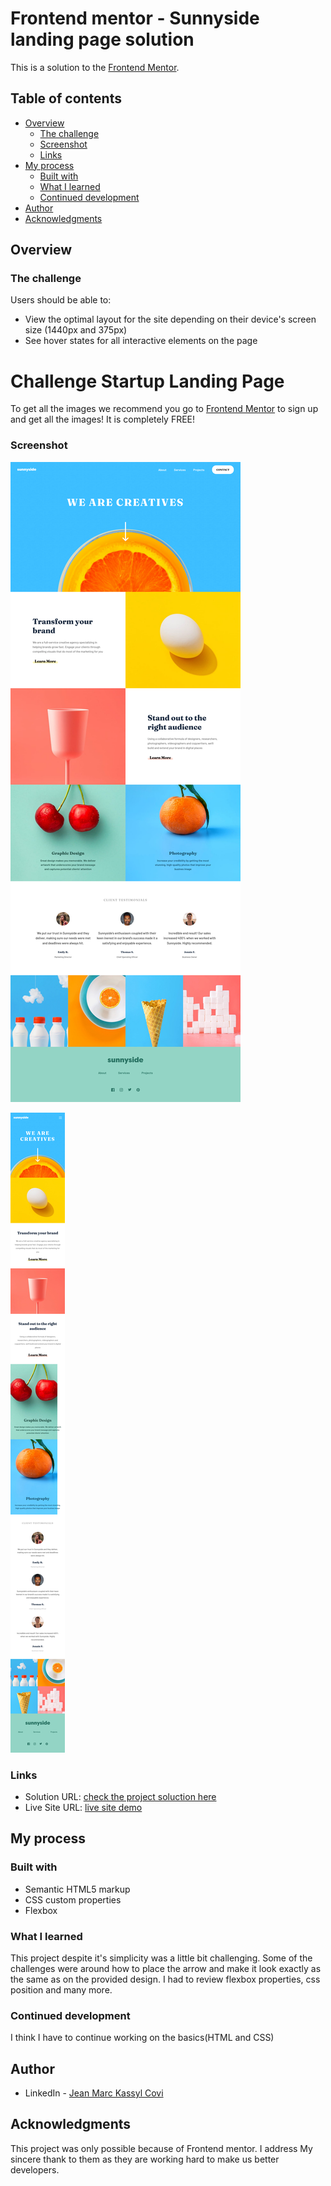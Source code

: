 # Frontend mentor - Sunnyside landing page solution

This is a solution to the [Frontend Mentor](https://www.frontendmentor.io/challenges/sunnyside-agency-landing-page-7yVs3B6ef). 

## Table of contents 

- [Overview](#overview)
  - [The challenge](#the-challenge)
  - [Screenshot](#screenshot)
  - [Links](#links)
- [My process](#my-process)
  - [Built with](#built-with)
  - [What I learned](#what-i-learned)
  - [Continued development](#continued-development)
- [Author](#author)
- [Acknowledgments](#acknowledgments)

## Overview

### The challenge

Users should be able to:

- View the optimal layout for the site depending on their device's screen size (1440px and 375px)
- See hover states for all interactive elements on the page
# Challenge Startup Landing Page

To get all the images we recommend you go to [Frontend Mentor](https://www.frontendmentor.io/challenges/sunnyside-agency-landing-page-7yVs3B6ef) to sign up and get all the images! It is completely FREE!

### Screenshot

![desktop screenshot](./screenshot-desktop.png)

![mobile screenshot](./screenshot-mobile.png)

### Links

- Solution URL: [check the project soluction here](https://github.com/Jean-kassyl/sunnyside-landingPage)
- Live Site URL: [live site demo](https://jean-kassyl.github.io/sunnyside-landingPage/)

## My process

### Built with

- Semantic HTML5 markup
- CSS custom properties
- Flexbox

### What I learned
This project despite it's simplicity was a little bit challenging. 
Some of the challenges were around how to place the arrow and make it look exactly
as the same as on the provided design. 
I had to review flexbox properties, css position and many more.

### Continued development

I think I have to continue working on the basics(HTML and CSS)

## Author

- LinkedIn - [Jean Marc Kassyl Covi](https://www.linkedin.com/in/jean-marc-kassyl-covi-892548204/)

## Acknowledgments

This project was only possible because of Frontend mentor. I address My sincere thank to them as they are working hard to make us better developers.


